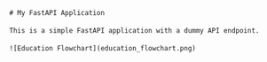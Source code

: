 
    # My FastAPI Application

    This is a simple FastAPI application with a dummy API endpoint.

    ![Education Flowchart](education_flowchart.png)
    